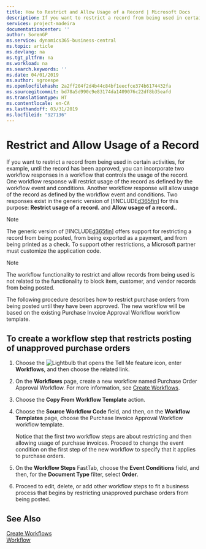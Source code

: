 ```yaml
---
title: How to Restrict and Allow Usage of a Record | Microsoft Docs
description: If you want to restrict a record from being used in certain activities, for example, until the record has been approved, you can incorporate two workflow responses in a workflow that controls the usage of the record.
services: project-madeira
documentationcenter: ''
author: SorenGP
ms.service: dynamics365-business-central
ms.topic: article
ms.devlang: na
ms.tgt_pltfrm: na
ms.workload: na
ms.search.keywords: ''
ms.date: 04/01/2019
ms.author: sgroespe
ms.openlocfilehash: 2a2ff204f2d4b44c84bf1eecfce374b6174432fa
ms.sourcegitcommit: bd78a5d990c9e83174da1409076c22df8b35eafd
ms.translationtype: HT
ms.contentlocale: en-CA
ms.lasthandoff: 03/31/2019
ms.locfileid: "927136"
---
```

# <a name="restrict-and-allow-usage-of-a-record"></a>Restrict and Allow Usage of a Record
If you want to restrict a record from being used in certain activities, for example, until the record has been approved, you can incorporate two workflow responses in a workflow that controls the usage of the record. One workflow response will restrict usage of the record as defined by the workflow event and conditions. Another workflow response will allow usage of the record as defined by the workflow event and conditions. Two responses exist in the generic version of [!INCLUDE[d365fin](includes/d365fin_md.md)] for this purpose: **Restrict usage of a record.** and **Allow usage of a record.**.

> [!NOTE]  
>  The generic version of [!INCLUDE[d365fin](includes/d365fin_md.md)] offers support for restricting a record from being posted, from being exported as a payment, and from being printed as a check. To support other restrictions, a Microsoft partner must customize the application code.  

> [!NOTE]  
>  The workflow functionality to restrict and allow records from being used is not related to the functionality to block item, customer, and vendor records from being posted.

The following procedure describes how to restrict purchase orders from being posted until they have been approved. The new workflow will be based on the existing Purchase Invoice Approval Workflow workflow template.  

## <a name="to-create-a-workflow-step-that-restricts-posting-of-unapproved-purchase-orders"></a>To create a workflow step that restricts posting of unapproved purchase orders  
1. Choose the ![Lightbulb that opens the Tell Me feature](media/ui-search/search_small.png "Tell me what you want to do") icon, enter **Workflows**, and then choose the related link.  
2. On the **Workflows** page, create a new workflow named Purchase Order Approval Workflow. For more information, see [Create Workflows](across-how-to-create-workflows.md).  
3. Choose the **Copy From Workflow Template** action.  
4. Choose the **Source Workflow Code** field, and then, on the **Workflow Templates** page, choose the Purchase Invoice Approval Workflow workflow template.  

     Notice that the first two workflow steps are about restricting and then allowing usage of purchase invoices. Proceed to change the event condition on the first step of the new workflow to specify that it applies to purchase orders.  
5. On the **Workflow Steps** FastTab, choose the **Event Conditions** field, and then, for the **Document Type** filter, select **Order**.  
6. Proceed to edit, delete, or add other workflow steps to fit a business process that begins by restricting unapproved purchase orders from being posted.  

## <a name="see-also"></a>See Also  
[Create Workflows](across-how-to-create-workflows.md)   
[Workflow](across-workflow.md)   
